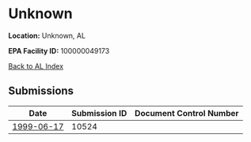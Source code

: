 # Unknown

**Location:** Unknown, AL

**EPA Facility ID:** 100000049173

[Back to AL Index](../../index.md)

## Submissions

| Date | Submission ID | Document Control Number |
|------|--------------|-------------------------|
| [1999-06-17](submissions/10524.md) | 10524 |  |
